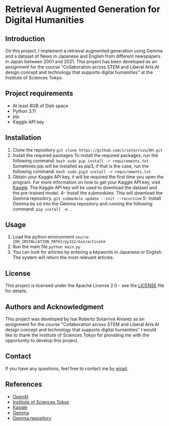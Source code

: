 # Retrieval Augmented Generation for Digital Humanities

## Introduction

On this project, I implement a retrieval augmented generation using Gemma and a dataset of News in Japanese and English from different newspapers in Japan between 2001 and 2021.
This project has been developed as an assignment for the course "Collaboration across STEM and Liberal Arts:AI design concept and technology that supports digital humanities" at the Institute of Sciences Tokyo.

## Project requirements

- At least 8GB of Disk space
- Python 3.11
- pip
- Kaggle API key

## Installation

1. Clone the repository
``` git clone https://github.com/irsotarriva/DH.git ```
2. Install the required packages
To install the required packages, run the following command:
```bash sudo pip install -r requirements.txt```
Sometimes pip will be installed as pip3, if that is the case, run the following command:
```bash sudo pip3 install -r requirements.txt```
3. Obtain your Kaggle API key, it will be required the  first time you open the program. For more information on how to get your Kaggle API key, visit [Kaggle](https://www.kaggle.com/docs/api). The Kaggle API key will be used to download the dataset and the pre-trained model.
4- Install the submodules. This will download the Gemma repository.
```git submodule update --init --recursive```
5- Install Gemma by cd into the Gemma repository and running the following command:
``` pip install -e . ```

## Usage

1. Load the python environment
``` source {DH_INSTALLATION_PATH}/py312/bin/activate ```
2. Run the main file
``` python main.py ```
3. You can look for articles by entering a keywords in Japanese or English. The system will return the most relevant articles.

## License

This project is licensed under the Apache License 2.0 - see the [LICENSE](LICENSE) file for details.

## Authors and Acknowledgment

This project was developed by Isai Roberto Sotarriva Alvarez as an assignment for the course "Collaboration across STEM and Liberal Arts:AI design concept and technology that supports digital humanities"
I would like to thank the Institute of Sciences Tokyo for providing me with the opportunity to develop this project.

## Contact

If you have any questions, feel free to contact me by [email](mailto:sotarriva.i.aa@m.titech.ac.jp).

## References

- [OpenAI](https://openai.com)
- [Institute of Sciences Tokyo](https://www.titech.ac.jp)
- [Kaggle](https://www.kaggle.com)
- [Gemma](https://ai.google.dev/gemma)
- [Gemma repository](https://github.com/google/gemma_pytorch?tab=readme-ov-file)
